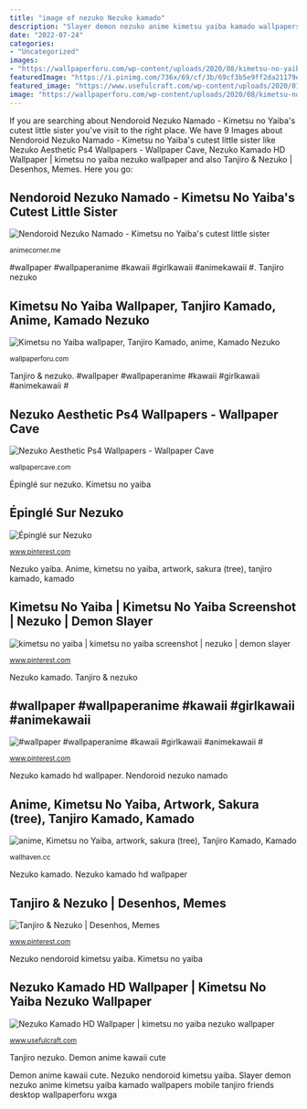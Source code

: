 ```yaml
---
title: "image of nezuko Nezuko kamado"
description: "Slayer demon nezuko anime kimetsu yaiba kamado wallpapers mobile tanjiro friends desktop wallpaperforu wxga"
date: "2022-07-24"
categories:
- "Uncategorized"
images:
- "https://wallpaperforu.com/wp-content/uploads/2020/08/kimetsu-no-yaiba-wallpaper-200831140614431350x2400.jpg"
featuredImage: "https://i.pinimg.com/736x/69/cf/3b/69cf3b5e9ff2da21179ef2f703ff318f.jpg"
featured_image: "https://www.usefulcraft.com/wp-content/uploads/2020/01/Nezuko-Kamado-17.jpg"
image: "https://wallpaperforu.com/wp-content/uploads/2020/08/kimetsu-no-yaiba-wallpaper-200831140614431350x2400.jpg"
---
```


If you are searching about Nendoroid Nezuko Namado - Kimetsu no Yaiba&#039;s cutest little sister you've visit to the right place. We have 9 Images about Nendoroid Nezuko Namado - Kimetsu no Yaiba&#039;s cutest little sister like Nezuko Aesthetic Ps4 Wallpapers - Wallpaper Cave, Nezuko Kamado HD Wallpaper | kimetsu no yaiba nezuko wallpaper and also Tanjiro &amp; Nezuko | Desenhos, Memes. Here you go:

## Nendoroid Nezuko Namado - Kimetsu No Yaiba&#039;s Cutest Little Sister

![Nendoroid Nezuko Namado - Kimetsu no Yaiba&#039;s cutest little sister](https://animecorner.me/wp-content/uploads/2019/08/nezuko3.jpg "Tanjiro &amp; nezuko")

<small>animecorner.me</small>

#wallpaper #wallpaperanime #kawaii #girlkawaii #animekawaii #. Tanjiro nezuko

## Kimetsu No Yaiba Wallpaper, Tanjiro Kamado, Anime, Kamado Nezuko

![Kimetsu no Yaiba wallpaper, Tanjiro Kamado, anime, Kamado Nezuko](https://wallpaperforu.com/wp-content/uploads/2020/08/kimetsu-no-yaiba-wallpaper-200831140614431350x2400.jpg "Nezuko kamado hd wallpaper")

<small>wallpaperforu.com</small>

Tanjiro &amp; nezuko. #wallpaper #wallpaperanime #kawaii #girlkawaii #animekawaii #

## Nezuko Aesthetic Ps4 Wallpapers - Wallpaper Cave

![Nezuko Aesthetic Ps4 Wallpapers - Wallpaper Cave](https://wallpapercave.com/wp/wp5265949.jpg "Tanjiro nezuko")

<small>wallpapercave.com</small>

Épinglé sur nezuko. Kimetsu no yaiba

## Épinglé Sur Nezuko

![Épinglé sur Nezuko](https://i.pinimg.com/736x/92/5d/a1/925da1dc4f4dff6d188a327fea3f7a4d.jpg "Épinglé sur nezuko")

<small>www.pinterest.com</small>

Nezuko yaiba. Anime, kimetsu no yaiba, artwork, sakura (tree), tanjiro kamado, kamado

## Kimetsu No Yaiba | Kimetsu No Yaiba Screenshot | Nezuko | Demon Slayer

![kimetsu no yaiba | kimetsu no yaiba screenshot | nezuko | demon slayer](https://i.pinimg.com/736x/da/83/4f/da834f02b6648472df84fc4842695079.jpg "Nezuko yaiba")

<small>www.pinterest.com</small>

Nezuko kamado. Tanjiro &amp; nezuko

## #wallpaper #wallpaperanime #kawaii #girlkawaii #animekawaii #

![#wallpaper #wallpaperanime #kawaii #girlkawaii #animekawaii #](https://i.pinimg.com/736x/9e/22/a9/9e22a971b3fff3529f5c8e28efcb75ef.jpg "Nezuko nendoroid kimetsu yaiba")

<small>www.pinterest.com</small>

Nezuko kamado hd wallpaper. Nendoroid nezuko namado

## Anime, Kimetsu No Yaiba, Artwork, Sakura (tree), Tanjiro Kamado, Kamado

![anime, Kimetsu no Yaiba, artwork, sakura (tree), Tanjiro Kamado, Kamado](https://th.wallhaven.cc/lg/2e/2eqk86.jpg "Tanjiro &amp; nezuko")

<small>wallhaven.cc</small>

Nezuko kamado. Nezuko kamado hd wallpaper

## Tanjiro &amp; Nezuko | Desenhos, Memes

![Tanjiro &amp; Nezuko | Desenhos, Memes](https://i.pinimg.com/736x/69/cf/3b/69cf3b5e9ff2da21179ef2f703ff318f.jpg "Nendoroid nezuko namado")

<small>www.pinterest.com</small>

Nezuko nendoroid kimetsu yaiba. Kimetsu no yaiba

## Nezuko Kamado HD Wallpaper | Kimetsu No Yaiba Nezuko Wallpaper

![Nezuko Kamado HD Wallpaper | kimetsu no yaiba nezuko wallpaper](https://www.usefulcraft.com/wp-content/uploads/2020/01/Nezuko-Kamado-17.jpg "Nezuko slayer kamado kimetsu yaiba nesuko gacha teahub flowersetcfresno as109 nezoko demonio uhdpaper gótica wallpaperaccess demonslayer bambu usefulcraft wallpapercave จร")

<small>www.usefulcraft.com</small>

Tanjiro nezuko. Demon anime kawaii cute

Demon anime kawaii cute. Nezuko nendoroid kimetsu yaiba. Slayer demon nezuko anime kimetsu yaiba kamado wallpapers mobile tanjiro friends desktop wallpaperforu wxga
